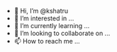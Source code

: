 - 👋 Hi, I’m @kshatru
- 👀 I’m interested in ...
- 🌱 I’m currently learning ...
- 💞️ I’m looking to collaborate on ...
- 📫 How to reach me ...

<!---
kshatru/kshatru is a ✨ special ✨ repository because its `README.md` (this file) appears on your GitHub profile.
You can click the Preview link to take a look at your changes.
--->
